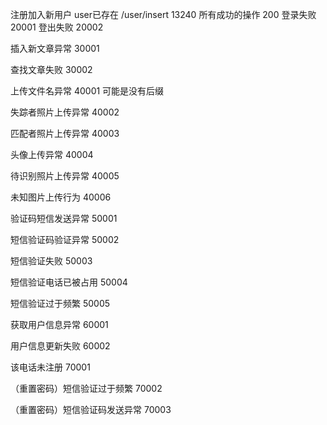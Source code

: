 注册加入新用户 user已存在 /user/insert 13240
所有成功的操作 200
登录失败  20001
登出失败  20002

插入新文章异常 30001

查找文章失败 30002

上传文件名异常 40001 可能是没有后缀

失踪者照片上传异常 40002

匹配者照片上传异常 40003

头像上传异常 40004

待识别照片上传异常 40005

未知图片上传行为 40006

验证码短信发送异常 50001

短信验证码验证异常 50002

短信验证失败 50003

短信验证电话已被占用 50004

短信验证过于频繁 50005

获取用户信息异常 60001

用户信息更新失败 60002

该电话未注册 70001

（重置密码）短信验证过于频繁 70002

（重置密码）短信验证码发送异常 70003

